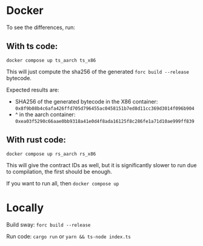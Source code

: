 # Docker

To see the differences, run:

## With ts code:
`docker compose up ts_aarch ts_x86`

This will just compute the sha256 of the generated `forc build --release` bytecode.

Expected results are:

- SHA256 of the generated bytecode in the X86 container: `0x8f9b08b4c6afa426ffd705d796455ac0458151b7ed8d11cc369d3014f096b904`
- ^ in the aarch container: `0xea03f5290c66aae0bb9318a41e0d4f8ada16125f8c286fe1a71d10ae999ff839`

## With rust code:

`docker compose up rs_aarch rs_x86`

This will give the contract IDs as well, but it is significantly slower to run due to compilation, the first should be enough.

If you want to run all, then `docker compose up`

# Locally

Build sway:
`forc build --release`

Run code:
`cargo run`
or
`yarn && ts-node index.ts`